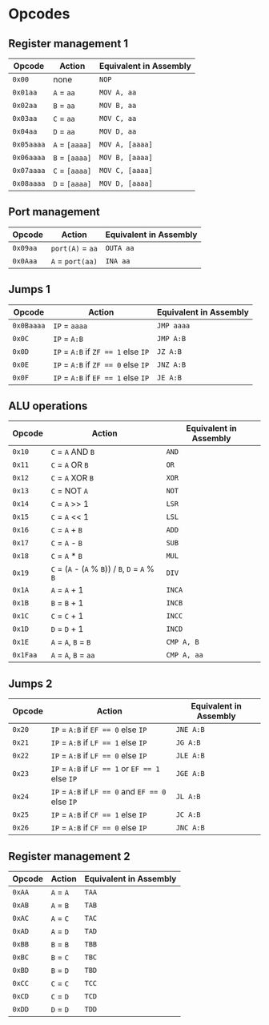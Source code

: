 # Opcodes

## Register management 1

| Opcode | Action | Equivalent in Assembly |
|-|-|-|
| `0x00` | none | `NOP` |
| `0x01aa` | `A` = `aa` | `MOV A, aa` |
| `0x02aa` | `B` = `aa` | `MOV B, aa` |
| `0x03aa` | `C` = `aa` | `MOV C, aa` |
| `0x04aa` | `D` = `aa` | `MOV D, aa` |
| `0x05aaaa` | `A` = `[aaaa]` | `MOV A, [aaaa]` |
| `0x06aaaa` | `B` = `[aaaa]` | `MOV B, [aaaa]` |
| `0x07aaaa` | `C` = `[aaaa]` | `MOV C, [aaaa]` |
| `0x08aaaa` | `D` = `[aaaa]` | `MOV D, [aaaa]` |

## Port management

| Opcode | Action | Equivalent in Assembly |
|-|-|-|
| `0x09aa` | `port(A)` = `aa` | `OUTA aa` |
| `0x0Aaa` | `A` = `port(aa)` | `INA aa` |

## Jumps 1

| Opcode | Action | Equivalent in Assembly |
|-|-|-|
| `0x0Baaaa` | `IP` = `aaaa` | `JMP aaaa` |
| `0x0C` | `IP` = `A:B` | `JMP A:B` |
| `0x0D` | `IP` = `A:B` if `ZF == 1` else `IP` | `JZ A:B` |
| `0x0E` | `IP` = `A:B` if `ZF == 0` else `IP` | `JNZ A:B` |
| `0x0F` | `IP` = `A:B` if `EF == 1` else `IP` | `JE A:B` |

## ALU operations

| Opcode | Action | Equivalent in Assembly |
|-|-|-|
| `0x10` | `C` = `A` AND `B` | `AND` |
| `0x11` | `C` = `A` OR `B` | `OR` |
| `0x12` | `C` = `A` XOR `B` | `XOR` |
| `0x13` | `C` = NOT `A` | `NOT` |
| `0x14` | `C` = `A` >> 1 | `LSR` |
| `0x15` | `C` = `A` << 1 | `LSL` |
| `0x16` | `C` = `A` + `B` | `ADD` |
| `0x17` | `C` = `A` - `B` | `SUB` |
| `0x18` | `C` = `A` * `B` | `MUL` |
| `0x19` | `C` = (`A` - (`A` % `B`)) / `B`, `D` = `A` % `B` | `DIV` |
| `0x1A` | `A` = `A` + 1 | `INCA` |
| `0x1B` | `B` = `B` + 1 | `INCB` |
| `0x1C` | `C` = `C` + 1 | `INCC` |
| `0x1D` | `D` = `D` + 1 | `INCD` |
| `0x1E` | `A` = `A`, `B` = `B` | `CMP A, B` |
| `0x1Faa` | `A` = `A`, `B` = `aa` | `CMP A, aa` |

## Jumps 2

| Opcode | Action | Equivalent in Assembly |
|-|-|-|
| `0x20` | `IP` = `A:B` if `EF == 0` else `IP` | `JNE A:B` |
| `0x21` | `IP` = `A:B` if `LF == 1` else `IP` | `JG A:B` |
| `0x22` | `IP` = `A:B` if `LF == 0` else `IP` | `JLE A:B` |
| `0x23` | `IP` = `A:B` if `LF == 1` or `EF == 1` else `IP` | `JGE A:B` |
| `0x24` | `IP` = `A:B` if `LF == 0` and `EF == 0` else `IP` | `JL A:B` |
| `0x25` | `IP` = `A:B` if `CF == 1` else `IP` | `JC A:B` |
| `0x26` | `IP` = `A:B` if `CF == 0` else `IP` | `JNC A:B` |

## Register management 2

| Opcode | Action | Equivalent in Assembly |
|-|-|-|
| `0xAA` | `A` = `A` | `TAA` |
| `0xAB` | `A` = `B` | `TAB` |
| `0xAC` | `A` = `C` | `TAC` |
| `0xAD` | `A` = `D` | `TAD` |
| `0xBB` | `B` = `B` | `TBB` |
| `0xBC` | `B` = `C` | `TBC` |
| `0xBD` | `B` = `D` | `TBD` |
| `0xCC` | `C` = `C` | `TCC` |
| `0xCD` | `C` = `D` | `TCD` |
| `0xDD` | `D` = `D` | `TDD` |
